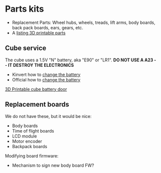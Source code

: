 # Parts kits

* Replacement Parts: Wheel hubs, wheels, treads, lift arms, body boards, back pack boards, ears, gears, etc.
* A [listing 3D printable parts](https://www.yeggi.com/q/anki+vector+robot/)

## Cube service

The cube uses a 1.5V "N" battery, aka "E90" or "LR1".   **DO NOT USE A A23 -- IT DESTROY THE ELECTRONICS**

- Kinvert how to [change the battery](https://www.kinvert.com/replace-cube-battery-cozmo-vector/)
- Official how to [change the battery](https://support.digitaldreamlabs.com/article/115-vectore28099s-cube)

[3D Printable cube battery door](https://www.myminifactory.com/object/3d-print-anki-vector-cube-battery-part-79934)

## Replacement boards

We do not have these, but it would be nice:

- Body boards
- Time of flight boards
- LCD module
- Motor encoder
- Backpack boards

Modifying board firmware:

- Mechanism to sign new body board FW?

